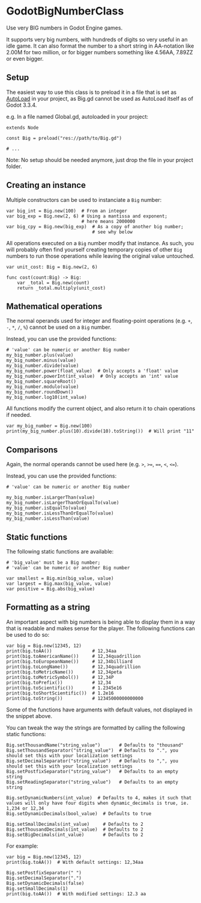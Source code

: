 # GodotBigNumberClass

Use very BIG numbers in Godot Engine games.

It supports very big numbers, with hundreds of digits so very useful in an idle game. It can also format the number to a short string in AA-notation like 2.00M for two million, or for bigger numbers something like 4.56AA, 7.89ZZ or even bigger.

## Setup

The easiest way to use this class is to preload it in a file that is set as [AutoLoad](https://docs.godotengine.org/en/stable/getting_started/step_by_step/singletons_autoload.html) in your project, as Big.gd cannot be used as AutoLoad itself as of Godot 3.3.4.

e.g. In a file named Global.gd, autoloaded in your project:

```GDScript
extends Node

const Big = preload("res://path/to/Big.gd")

# ...
```

Note: No setup should be needed anymore, just drop the file in your project folder.

## Creating an instance

Multiple constructors can be used to instanciate a `Big` number:

```GDScript
var big_int = Big.new(100)  # From an integer
var big_exp = Big.new(2, 6) # Using a mantissa and exponent;
                            # here means 2000000
var big_cpy = Big.new(big_exp)  # As a copy of another big number;
                                # see why below
```

All operations executed on a `Big` number modify that instance. As such, you will probably often find yourself creating temporary copies of other `Big` numbers to run those operations while leaving the original value untouched.

```GDScript
var unit_cost: Big = Big.new(2, 6)

func cost(count:Big) -> Big:
    var _total = Big.new(count)
    return _total.multiply(unit_cost)
```

## Mathematical operations

The normal operands used for integer and floating-point operations (e.g. `+`, `-`, `*`, `/`, `%`) cannot be used on a `Big` number.

Instead, you can use the provided functions:

```GDScript
# 'value' can be numeric or another Big number
my_big_number.plus(value)
my_big_number.minus(value)
my_big_number.divide(value)
my_big_number.power(float_value)  # Only accepts a 'float' value
my_big_number.powerInt(int_value)  # Only accepts an 'int' value
my_big_number.squareRoot()
my_big_number.modulo(value)
my_big_number.roundDown()
my_big_number.log10(int_value)
```

All functions modify the current object, and also return it to chain operations if needed.

```GDScript
var my_big_number = Big.new(100)
print(my_big_number.plus(10).divide(10).toString())  # Will print "11"
```

## Comparisons

Again, the normal operands cannot be used here (e.g. `>`, `>=`, `==`, `<`, `<=`).

Instead, you can use the provided functions:

```GDScript
# 'value' can be numeric or another Big number

my_big_number.isLargerThan(value)
my_big_number.isLargerThanOrEqualTo(value)
my_big_number.isEqualTo(value)
my_big_number.isLessThanOrEqualTo(value)
my_big_number.isLessThan(value)
```

## Static functions

The following static functions are available:

```GDScript
# 'big_value' must be a Big number;
# 'value' can be numeric or another Big number

var smallest = Big.min(big_value, value)
var largest = Big.max(big_value, value)
var positive = Big.abs(big_value)
```

## Formatting as a string

An important aspect with big numbers is being able to display them in a way that is readable and makes sense for the player. The following functions can be used to do so:

```GDScript
var big = Big.new(12345, 12)
print(big.toAA())               # 12,34aa
print(big.toAmericanName())     # 12,34quadrillion
print(big.toEuropeanName())     # 12,34billiard
print(big.toLongName())         # 12,34quadrillion
print(big.toMetricName())       # 12,34peta
print(big.toMetricSymbol())     # 12,34P
print(big.toPrefix())           # 12,34
print(big.toScientific())       # 1.2345e16
print(big.toShortScientific())  # 1.2e16
print(big.toString())           # 12345000000000000
```

Some of the functions have arguments with default values, not displayed in the snippet above.

You can tweak the way the strings are formatted by calling the following static functions:

```GDScript
Big.setThousandName("string_value")       # Defaults to "thousand"
Big.setThousandSeparator("string_value")  # Defaults to ".", you should set this with your localization settings
Big.setDecimalSeparator("string_value")   # Defaults to ",", you should set this with your localization settings
Big.setPostfixSeparator("string_value")   # Defaults to an empty string
Big.setReadingSeparator("string_value")   # Defaults to an empty string

Big.setDynamicNumbers(int_value)  # Defaults to 4, makes it such that values will only have four digits when dynamic_decimals is true, ie. 1,234 or 12,34
Big.setDynamicDecimals(bool_value)  # Defaults to true

Big.setSmallDecimals(int_value)     # Defaults to 2
Big.setThousandDecimals(int_value)  # Defaults to 2
Big.setBigDecimals(int_value)       # Defaults to 2
```

For example:

```GDScript
var big = Big.new(12345, 12)
print(big.toAA())  # With default settings: 12,34aa

Big.setPostfixSeparator(" ")
Big.setDecimalSeparator(".")
Big.setDynamicDecimals(false)
Big.setSmallDecimals(1)
print(big.toAA())  # With modified settings: 12.3 aa
```
